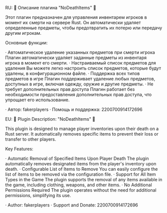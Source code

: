 RU:
🌟 Описание плагина "NoDeathItems" 🌟

Этот плагин предназначен для управления инвентарем игроков в момент их смерти на сервере Rust. Он автоматически удаляет определенные предметы, чтобы предотвратить их потерю или передачу другим игрокам.

Основные функции:

  ·  Автоматическое удаление указанных предметов при смерти игрока
    Плагин автоматически удаляет заданные предметы из инвентаря игрока в момент его смерти.
  ·  Настраиваемый список предметов для удаления
    Вы можете легко настроить список предметов, которые будут удалены, в конфигурационном файле.
  ·  Поддержка всех типов предметов в игре
    Плагин поддерживает удаление любых предметов, доступных в игре, включая одежду, оружие и другие предметы.
  ·  Не требует дополнительных прав доступа
    Плагин работает без необходимости предоставления дополнительных прав доступа, что упрощает его использование.

· Автор: fakerplayers · Помощь и поддержка: 2200700914172696

EU:
🌟 Plugin Description: "NoDeathItems" 🌟

This plugin is designed to manage player inventories upon their death on a Rust server. It automatically removes specific items to prevent their loss or transfer to other players.

Key Features:

  ·  Automatic Removal of Specified Items Upon Player Death
    The plugin automatically removes designated items from the player's inventory upon death.
  ·  Configurable List of Items to Remove
    You can easily configure the list of items to be removed via the configuration file.
  · Support for All Item Types in the Game
    The plugin supports the removal of any items available in the game, including clothing, weapons, and other items.
  ·  No Additional Permissions Required
    The plugin operates without the need for additional permissions, simplifying its use.

· Author: fakerplayers · Support and Donate: 2200700914172696